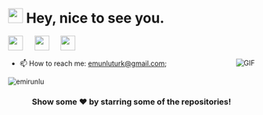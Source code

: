 <h1><img src="https://emojis.slackmojis.com/emojis/images/1531849430/4246/blob-sunglasses.gif?1531849430" width="30"/> Hey, nice to see you.</h1>

<p align="left">
<a href="https://www.linkedin.com/in/emir-unluturk-11863612b/" target="_blank"><img height="30" src="https://icons.iconarchive.com/icons/danleech/simple/512/linkedin-icon.png"></a>&nbsp;&nbsp;&nbsp;&nbsp;&nbsp;
<a href="https://www.instagram.com/emir.unluturk/" target="_blank"><img height="30" src="https://icons.iconarchive.com/icons/martz90/circle/512/instagram-icon.png"></a>&nbsp;&nbsp;&nbsp;&nbsp;&nbsp;
<a href="https://open.spotify.com/user/drkugan?si=7d983ea9c75241df" target="_blank"><img height="30" src="https://icons.iconarchive.com/icons/froyoshark/enkel/512/Spotify-icon.png"></a>&nbsp;&nbsp;&nbsp;&nbsp;&nbsp;
</p>

<img align="right" alt="GIF" src="https://media.giphy.com/media/3ohzdKvLT1DxFxhZAI/giphy.gif" />

 - 📫 How to reach me: [emunluturk@gmail.com](mailto:emunluturk@gmail.com);

<img src="https://github-readme-stats.vercel.app/api?username=emirunlu&show_icons=true&theme=gotham&count_private=true" alt="emirunlu" />

<div align="center">

### Show some ❤️ by starring some of the repositories!
</div>
